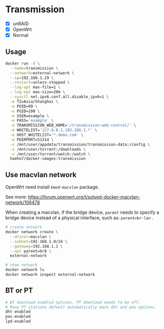 # Transmission

- [x] unRAID
- [x] OpenWrt
- [x] Normal

## Usage

```sh
docker run -d \
  --name=transmission \
  --network=external-network \
  --ip=192.168.1.29 \
  --restart=unless-stopped \
  --log-opt max-file=1 \
  --log-opt max-size=20m \
  --sysctl net.ipv6.conf.all.disable_ipv6=1 \
  -e TZ=Asia/Shanghai \
  -e PUID=99 \
  -e PGID=100 \
  -e USER=example \
  -e PASS='example' \
  -e TRANSMISSION_WEB_HOME='/transmission-web-control/' \
  -e WHITELIST='127.0.0.1,192.168.1.*' \
  -e HOST_WHITELIST='*.demo.com' \
  -e PEERPORT=51314 \
  -v /mnt/user/appdata/transmission/transmission-data:/config \
  -v /mnt/user/torrent:/downloads \
  -v /mnt/user/torrent/watch:/watch \
  haeho7/docker-images:transmission
```

## Use macvlan network

OpenWrt need install `kmod-macvlan` package.

See more: <https://forum.openwrt.org/t/solved-docker-macvlan-network/106478>

When creating a macvlan, if the bridge device, `parent` needs to specify a bridge device instead of a physical interface, such as: `parent=br-lan` .

```sh
# create network
docker network create \
  --driver=macvlan \
  --subnet=192.168.1.0/24 \
  --gateway=192.168.1.1 \
  --opt parent=br0 \
  external-network

# show network
docker network ls
docker network inspect external-network
```

## BT or PT

```sh
# BT download enabled options, PT download needs to be off.
# Many PT stations default automatically mask dht and pex options.
dht-enabled
pex-enabled
lpd-enabled
```
